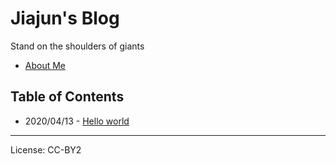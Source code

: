 # Jiajun's Blog

Stand on the shoulders of giants

- [About Me](https://blog.jiajunhuang.com/aboutme)

## Table of Contents

- 2020/04/13 - [Hello world](https://blog.jiajunhuang.com/articles/2020_04_13-hello_world.md.html)



--------------------------------------------

License: CC-BY2

